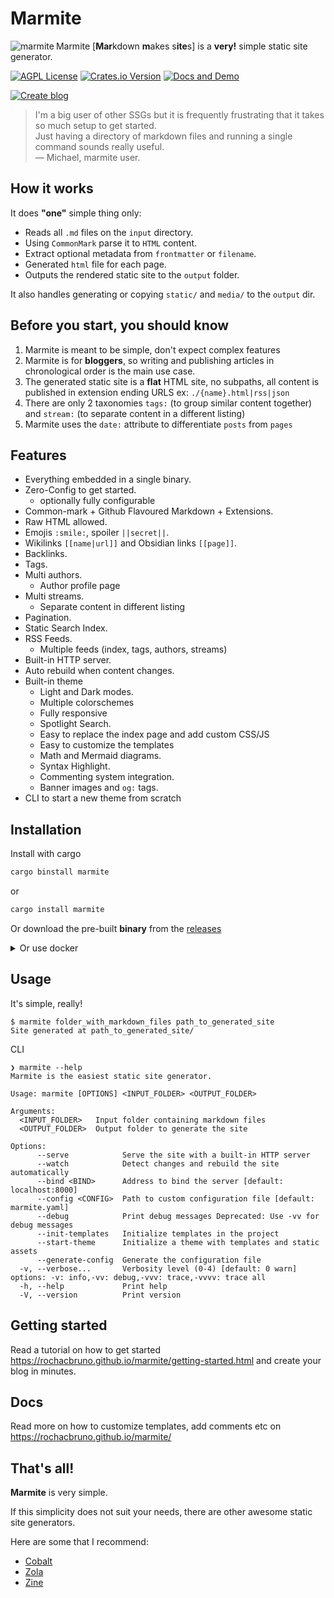 # Marmite

<img src="https://github.com/rochacbruno/marmite/raw/main/assets/_resized/logo_160x120.png" align="left" alt="marmite">

Marmite [**Mar**kdown **m**akes s**ite**s] is a **very!** simple static site generator.

[![AGPL License](https://img.shields.io/badge/license-AGPL-blue.svg)](http://www.gnu.org/licenses/agpl-3.0)
[![Crates.io Version](https://img.shields.io/crates/v/marmite)](https://crates.io/crates/marmite)
[![Docs and Demo](https://img.shields.io/badge/docs-demo-blue)](https://rochacbruno.github.io/marmite/)  
  
[![Create blog](https://img.shields.io/badge/CREATE%20YOUR%20BLOG%20WITH%20ONE%20CLICK-20B2AA?style=for-the-badge)](https://github.com/rochacbruno/blog)


> I'm a big user of other SSGs but it is frequently frustrating that it takes so much setup to get started.  
Just having a directory of markdown files and running a single command sounds really useful.  
&mdash; Michael, marmite user.

## How it works

It does **"one"** simple thing only:

- Reads all `.md` files on the `input` directory.
- Using `CommonMark` parse it to `HTML` content.
- Extract optional metadata from `frontmatter` or `filename`.
- Generated `html` file for each page.
- Outputs the rendered static site to the `output` folder.

It also handles generating or copying `static/` and `media/` to the `output` dir.

## Before you start, you should know

1. Marmite is meant to be simple, don't expect complex features
2. Marmite is for **bloggers**, so writing and publishing articles in chronological order is the main use case.
3. The generated static site is a **flat** HTML site, no subpaths, all content is published in extension ending URLS ex: `./{name}.html|rss|json`
4. There are only 2 taxonomies `tags:` (to group similar content together) and `stream:` (to separate content in a different listing) 
5. Marmite uses the `date:` attribute to differentiate `posts` from `pages`

## Features

- Everything embedded in a single binary.
- Zero-Config to get started.
  - optionally fully configurable
- Common-mark + Github Flavoured Markdown + Extensions.
- Raw HTML allowed.
- Emojis `:smile:`, spoiler `||secret||`.
- Wikilinks `[[name|url]]` and Obsidian links `[[page]]`.
- Backlinks.
- Tags.
- Multi authors.
  - Author profile page
- Multi streams.
  - Separate content in different listing
- Pagination.
- Static Search Index.
- RSS Feeds.
  - Multiple feeds (index, tags, authors, streams)
- Built-in HTTP server.
- Auto rebuild when content changes.
- Built-in theme 
  - Light and Dark modes.
  - Multiple colorschemes
  - Fully responsive
  - Spotlight Search.
  - Easy to replace the index page and add custom CSS/JS
  - Easy to customize the templates
  - Math and Mermaid diagrams.
  - Syntax Highlight.
  - Commenting system integration.
  - Banner images and `og:` tags.
- CLI to start a new theme from scratch


## Installation

Install with cargo

```bash
cargo binstall marmite
```
or

```bash
cargo install marmite
```

Or download the pre-built **binary** from the [releases](https://github.com/rochacbruno/marmite/releases)


<details>

<summary>Or use docker</summary>


> [!IMPORTANT]  
> The directory containing your marmite project must be mapped to containers `/input`  
> If running inside the directory use `$PWD:/input` 
> The result will be generates in a `site` folder inside the input dir.

Build
```console
$ docker run -v $PWD:/input ghcr.io/rochacbruno/marmite
Site generated at: site/
```
Serve (just add port mapping and the --serve)
```console
$ docker run -p 8000:8000 -v $PWD:/input ghcr.io/rochacbruno/marmite --serve
```

> [!INFO]  
> By default will run `:latest`, Add `:x.y.z` with the version you want to run.

</details>

## Usage

It's simple, really!

```console
$ marmite folder_with_markdown_files path_to_generated_site
Site generated at path_to_generated_site/
```

CLI

```console
❯ marmite --help
Marmite is the easiest static site generator.

Usage: marmite [OPTIONS] <INPUT_FOLDER> <OUTPUT_FOLDER>

Arguments:
  <INPUT_FOLDER>   Input folder containing markdown files
  <OUTPUT_FOLDER>  Output folder to generate the site

Options:
      --serve            Serve the site with a built-in HTTP server
      --watch            Detect changes and rebuild the site automatically
      --bind <BIND>      Address to bind the server [default: localhost:8000]
      --config <CONFIG>  Path to custom configuration file [default: marmite.yaml]
      --debug            Print debug messages Deprecated: Use -vv for debug messages
      --init-templates   Initialize templates in the project
      --start-theme      Initialize a theme with templates and static assets
      --generate-config  Generate the configuration file
  -v, --verbose...       Verbosity level (0-4) [default: 0 warn] options: -v: info,-vv: debug,-vvv: trace,-vvvv: trace all
  -h, --help             Print help
  -V, --version          Print version

```

## Getting started

Read a tutorial on how to get started https://rochacbruno.github.io/marmite/getting-started.html and create your blog in minutes.


## Docs 

Read more on how to customize templates, add comments etc on https://rochacbruno.github.io/marmite/ 


## That's all!

**Marmite** is very simple.

If this simplicity does not suit your needs, there are other awesome static site generators.


Here are some that I recommend:

- [Cobalt](https://cobalt-org.github.io/)
- [Zola](https://www.getzola.org/)
- [Zine](https://zineland.github.io/)